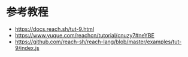 # 参考教程
- https://docs.reach.sh/tut-9.html
- https://www.yuque.com/reachcn/tutorial/cnuzy7#neYBE
- https://github.com/reach-sh/reach-lang/blob/master/examples/tut-9/index.js